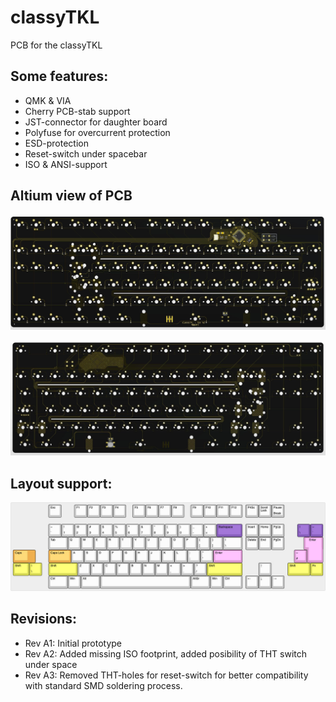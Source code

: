 # classyTKL

PCB for the classyTKL

## Some features:
- QMK & VIA
- Cherry PCB-stab support
- JST-connector for daughter board
- Polyfuse for overcurrent protection
- ESD-protection
- Reset-switch under spacebar
- ISO & ANSI-support

## Altium view of PCB
![alt text](./readme-images/classyTKL_MX_Rev_A2_top.jpg "PCB View - Rev A")

![alt text](./readme-images/classyTKL_MX_Rev_A2_bot.jpg "PCB View - Rev A")

## Layout support: 
![alt text](./readme-images/layout_support_MX_Rev_A2.jpg "Layout support")

## Revisions:
- Rev A1: Initial prototype
- Rev A2: Added missing ISO footprint, added posibility of THT switch under space
- Rev A3: Removed THT-holes for reset-switch for better compatibility with standard SMD soldering process.
